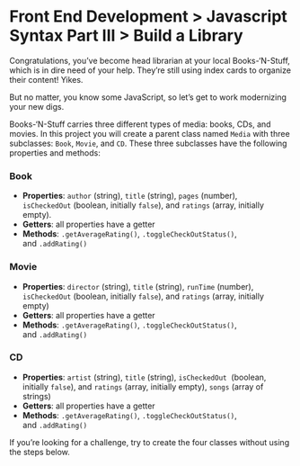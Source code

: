 # Front End Development > Javascript Syntax Part III > Build a Library
Congratulations, you’ve become head librarian at your local Books-‘N-Stuff, 
which is in dire need of your help. They’re still using index cards to organize 
their content! Yikes.

But no matter, you know some JavaScript, so let’s get to work modernizing your 
new digs.

Books-‘N-Stuff carries three different types of media: books, CDs, and movies. 
In this project you will create a parent class named `Media` with three 
subclasses: `Book`, `Movie`, and `CD`. These three subclasses have the following
properties and methods:

### **Book**
- **Properties**: `author` (string), `title` (string), `pages` (number), 
`isCheckedOut` (boolean, initially `false`), and `ratings` (array, initially empty).
- **Getters**: all properties have a getter
- **Methods**: `.getAverageRating()`, `.toggleCheckOutStatus()`, and `.addRating()`

### **Movie**
- **Properties**: `director` (string), `title` (string), `runTime` (number), 
`isCheckedOut` (boolean, initially `false`), and `ratings` (array, initially empty)
- **Getters**: all properties have a getter
- **Methods**: `.getAverageRating()`, `.toggleCheckOutStatus()`, and `.addRating()`

### **CD**

- **Properties**: `artist` (string), `title` (string), `isCheckedOut` 
(boolean, initially `false`), and `ratings` (array, initially empty), `songs` (array of strings)
- **Getters**: all properties have a getter
- **Methods**: `.getAverageRating()`, `.toggleCheckOutStatus()`, and `.addRating()`

If you’re looking for a challenge, try to create the four classes without 
using the steps below.
